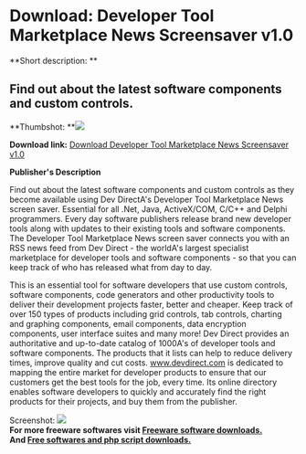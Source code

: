 # Download: Developer Tool Marketplace News Screensaver v1.0

**Short description: **

## Find out about the latest software components and custom controls.

  
**Thumbshot: **![](http://www.freewarefiles.com/screenshot/DevDirect_md.gif)   
  
**Download link:** [Download Developer Tool Marketplace News Screensaver v1.0](http://freesoftwares.boysofts.com/Developer-Tool-Marketplace-News-Screensaver-V_program_14361.html)  
  

**Publisher's Description**  
  

Find out about the latest software components and custom controls as they
become available using Dev DirectA's Developer Tool Marketplace News screen
saver. Essential for all .Net, Java, ActiveX/COM, C/C++ and Delphi
programmers. Every day software publishers release brand new developer tools
along with updates to their existing tools and software components. The
Developer Tool Marketplace News screen saver connects you with an RSS news
feed from Dev Direct - the worldA's largest specialist marketplace for
developer tools and software components - so that you can keep track of who
has released what from day to day.

This is an essential tool for software developers that use custom controls,
software components, code generators and other productivity tools to deliver
their development projects faster, better and cheaper. Keep track of over 150
types of products including grid controls, tab controls, charting and graphing
components, email components, data encryption components, user interface
suites and many more! Dev Direct provides an authoritative and up-to-date
catalog of 1000A's of developer tools and software components. The products
that it lists can help to reduce delivery times, improve quality and cut
costs. www.devdirect.com is dedicated to mapping the entire market for
developer products to ensure that our customers get the best tools for the
job, every time. Its online directory enables software developers to quickly
and accurately find the right products for their projects, and buy them from
the publisher.

  
  
Screenshot: ![](http://www.freewarefiles.com/screenshot/DevDirect.gif)  
**For more freeware softwares visit [Freeware software downloads.](http://freesoftwares.boysofts.com/)**   
**And [Free softwares and php script downloads.](http://www.boysofts.com/)**

